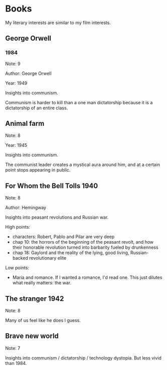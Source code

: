 # Books

My literary interests are similar to my film interests.

## George Orwell

### 1984

Note: 9

Author: George Orwell

Year: 1949

Insights into communism.

Communism is harder to kill than a one man dictatorship because it is a dictatorship of an entire class.

## Animal farm

Note: 8

Year: 1945

Insights into communism.

The communist leader creates a mystical aura around him, and at a certain point stops appearing in public.

## For Whom the Bell Tolls 1940

Note: 8

Author: Hemingway

Insights into peasant revolutions and Russian war.

High points:

- characters: Robert, Pablo and Pilar are very deep
- chap 10: the horrors of the beginning of the peasant revolt, and how their honorable revolution turned into barbarity fueled by drunkenness
- chap 18: Gaylord and the reality of the lying, good living, Russian-backed revolutionary elite

Low points:

- Maria and romance. If I wanted a romance, I'd read one. This just dilutes what really matters: the war.

## The stranger 1942

Note: 8

Many of us feel like he does I guess.

## Brave new world

Note: 7

Insights into communism / dictatorship / technology dystopia. But less vivid than 1984.
